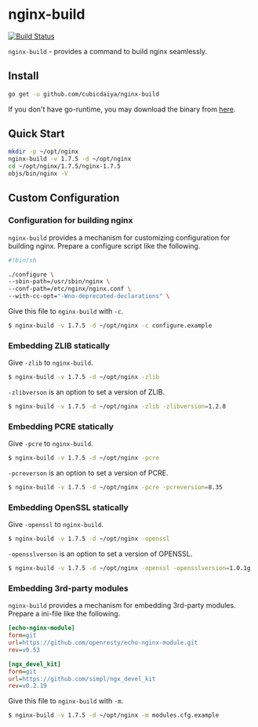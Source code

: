 # nginx-build

[![Build Status](https://travis-ci.org/cubicdaiya/nginx-build.svg?branch=master)](https://travis-ci.org/cubicdaiya/nginx-build)

`nginx-build` - provides a command to build nginx seamlessly.

## Install

```bash
go get -u github.com/cubicdaiya/nginx-build
```

If you don't have go-runtime, you may download the binary from [here](https://github.com/cubicdaiya/nginx-build/releases).

## Quick Start

```bash
mkdir -p ~/opt/nginx
nginx-build -v 1.7.5 -d ~/opt/nginx
cd ~/opt/nginx/1.7.5/nginx-1.7.5
objs/bin/nginx -V
```

## Custom Configuration

### Configuration for building nginx

`nginx-build` provides a mechanism for customizing configuration for building nginx.
Prepare a configure script like the following.

```bash
#!bin/sh

./configure \
--sbin-path=/usr/sbin/nginx \
--conf-path=/etc/nginx/nginx.conf \
--with-cc-opt="-Wno-deprecated-declarations" \
```

Give this file to `nginx-build` with `-c`.

```bash
$ nginx-build -v 1.7.5 -d ~/opt/nginx -c configure.example
```

### Embedding ZLIB statically

Give `-zlib` to `nginx-build`.

```bash
$ nginx-build -v 1.7.5 -d ~/opt/nginx -zlib
```

`-zlibverson` is an option to set a version of ZLIB.

```bash
$ nginx-build -v 1.7.5 -d ~/opt/nginx -zlib -zlibversion=1.2.8
```

### Embedding PCRE statically

Give `-pcre` to `nginx-build`.

```bash
$ nginx-build -v 1.7.5 -d ~/opt/nginx -pcre
```

`-pcreverson` is an option to set a version of PCRE.

```bash
$ nginx-build -v 1.7.5 -d ~/opt/nginx -pcre -pcreversion=8.35
```

### Embedding OpenSSL statically

Give `-openssl` to `nginx-build`.

```bash
$ nginx-build -v 1.7.5 -d ~/opt/nginx -openssl
```

`-opensslverson` is an option to set a version of OPENSSL.

```bash
$ nginx-build -v 1.7.5 -d ~/opt/nginx -openssl -opensslversion=1.0.1g
```

### Embedding 3rd-party modules

`nginx-build` provides a mechanism for embedding 3rd-party modules.
Prepare a ini-file like the following.

```ini
[echo-nginx-module]
form=git
url=https://github.com/openresty/echo-nginx-module.git
rev=v0.53

[ngx_devel_kit]
form=git
url=https://github.com/simpl/ngx_devel_kit
rev=v0.2.19
```

Give this file to `nginx-build` with `-m`.

```bash
$ nginx-build -v 1.7.5 -d ~/opt/nginx -m modules.cfg.example
```
